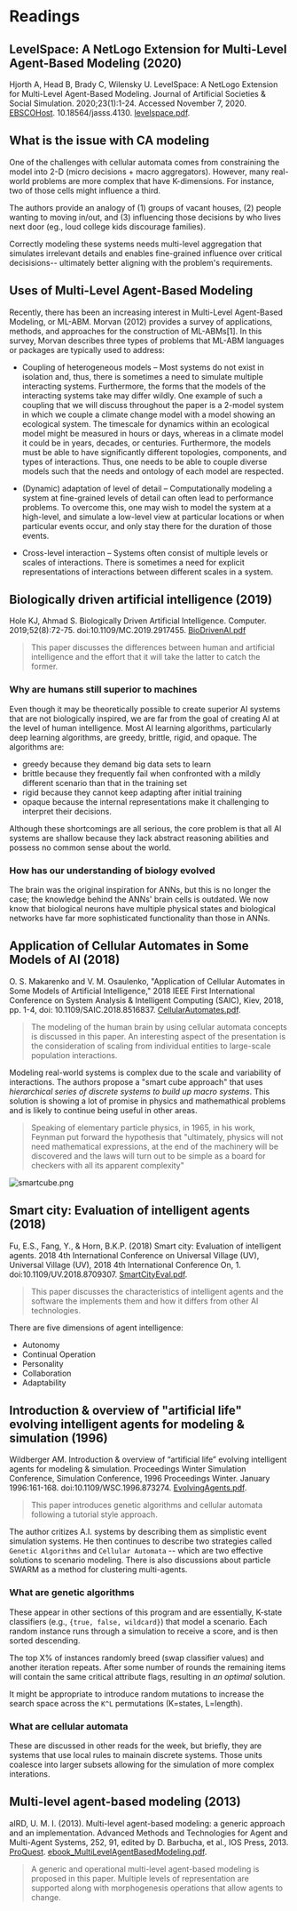 # Readings

## LevelSpace: A NetLogo Extension for Multi-Level Agent-Based Modeling (2020)

Hjorth A, Head B, Brady C, Wilensky U. LevelSpace: A NetLogo Extension for Multi-Level Agent-Based Modeling. Journal of Artificial Societies & Social Simulation. 2020;23(1):1-24. Accessed November 7, 2020. [EBSCOHost](https://search-ebscohost-com.proxy1.ncu.edu/login.aspx?direct=true&db=edo&AN=142602866&site=eds-live). 10.18564/jasss.4130. [levelspace.pdf](levelspace.pdf).

## What is the issue with CA modeling

One of the challenges with cellular automata comes from constraining the model into 2-D (micro decisions + macro aggregators).  However, many real-world problems are more complex that have K-dimensions.  For instance, two of those cells might influence a third.  

The authors provide an analogy of (1) groups of vacant houses, (2) people wanting to moving in/out, and (3) influencing those decisions by who lives next door (eg., loud college kids discourage families).

Correctly modeling these systems needs multi-level aggregation that simulates irrelevant details and enables fine-grained influence over critical decisisions-- ultimately better aligning with the problem's requirements.

## Uses of Multi-Level Agent-Based Modeling

Recently, there has been an increasing interest in Multi-Level Agent-Based Modeling, or ML-ABM. Morvan (2012) provides a survey of applications, methods, and approaches for the construction of ML-ABMs[1]. In this survey, Morvan describes three types of problems that ML-ABM languages or packages are typically used to address:

- Coupling of heterogeneous models – Most systems do not exist in isolation and, thus, there is sometimes a need to simulate multiple interacting systems. Furthermore, the forms that the models of the interacting systems take may differ wildly. One example of such a coupling that we will discuss throughout the paper is a 2-model system in which we couple a climate change model with a model showing an ecological system. The timescale for dynamics within an ecological model might be measured in hours or days, whereas in a climate model it could be in years, decades, or centuries. Furthermore, the models must be able to have significantly different topologies, components, and types of interactions. Thus, one needs to be able to couple diverse models such that the needs and ontology of each model are respected.

- (Dynamic) adaptation of level of detail – Computationally modeling a system at fine-grained levels of detail can often lead to performance problems. To overcome this, one may wish to model the system at a high-level, and simulate a low-level view at particular locations or when particular events occur, and only stay there for the duration of those events.

- Cross-level interaction – Systems often consist of multiple levels or scales of interactions. There is sometimes a need for explicit representations of interactions between different scales in a system.

## Biologically driven artificial intelligence (2019)

Hole KJ, Ahmad S. Biologically Driven Artificial Intelligence. Computer. 2019;52(8):72-75. doi:10.1109/MC.2019.2917455. [BioDrivenAI.pdf](BioDrivenAI.pdf)

> This paper discusses the differences between human and artificial intelligence and the effort that it will take the latter to catch the former.

### Why are humans still superior to machines

Even though it may be theoretically possible to create superior AI systems that are not biologically inspired, we are far from the goal of creating AI at the level of human intelligence. Most AI learning algorithms, particularly deep learning algorithms, are greedy, brittle, rigid, and opaque. The algorithms are:

- greedy because they demand big data sets to learn
- brittle because they frequently fail when confronted with a mildly different scenario than that in the training set
- rigid because they cannot keep adapting after initial training
- opaque because the internal representations make it challenging to interpret their decisions.

Although these shortcomings are all serious, the core problem is that all AI systems are shallow because they lack abstract reasoning abilities and possess no common sense about the world.

### How has our understanding of biology evolved

The brain was the original inspiration for ANNs, but this is no longer the case; the knowledge behind the ANNs' brain cells is outdated. We now know that biological neurons have multiple physical states and biological networks have far more sophisticated functionality than those in ANNs.

## Application of Cellular Automates in Some Models of AI (2018)

O. S. Makarenko and V. M. Osaulenko, "Application of Cellular Automates in Some Models of Artificial Intelligence," 2018 IEEE First International Conference on System Analysis & Intelligent Computing (SAIC), Kiev, 2018, pp. 1-4, doi: 10.1109/SAIC.2018.8516837. [CellularAutomates.pdf](CellularAutomates.pdf).

> The modeling of the human brain by using cellular automata concepts is discussed in this paper. An interesting aspect of the presentation is the consideration of scaling from individual entities to large-scale population interactions.

Modeling real-world systems is complex due to the scale and variability of interactions.  The authors propose a "smart cube approach" that uses _hierarchical series of discrete systems to build up macro systems_.  This solution is showing a lot of promise in physics and mathemathical problems and is likely to continue being useful in other areas.

> Speaking of elementary particle physics, in 1965, in his work, Feynman put forward the hypothesis that "ultimately, physics will not need mathematical expressions, at the end of the machinery will be discovered and the laws will turn out to be simple as a board for checkers with all its apparent complexity"

![smartcube.png](smartcube.png)

## Smart city: Evaluation of intelligent agents (2018)

Fu, E.S., Fang, Y., & Horn, B.K.P. (2018) Smart city: Evaluation of intelligent agents. 2018 4th International Conference on Universal Village (UV), Universal Village (UV), 2018 4th International Conference On, 1. doi:10.1109/UV.2018.8709307. [SmartCityEval.pdf](SmartCityEval.pdf).

> This paper discusses the characteristics of intelligent agents and the software the implements them and how it differs from other AI technologies.

There are five dimensions of agent intelligence:

- Autonomy
- Continual Operation
- Personality
- Collaboration
- Adaptability

## Introduction & overview of "artificial life" evolving intelligent agents for modeling & simulation (1996)

Wildberger AM. Introduction & overview of “artificial life” evolving intelligent agents for modeling & simulation. Proceedings Winter Simulation Conference, Simulation Conference, 1996 Proceedings Winter. January 1996:161-168. doi:10.1109/WSC.1996.873274. [EvolvingAgents.pdf](EvolvingAgents.pdf).

> This paper introduces genetic algorithms and cellular automata following a tutorial style approach.

The author critizes A.I. systems by describing them as simplistic event simulation systems.  He then continues to describe two strategies called `Genetic Algorithms` and `Cellular Automata` -- which are two effective solutions to scenario modeling.  There is also discussions about particle SWARM as a method for clustering multi-agents.

### What are genetic algorithms

These appear in other sections of this program and are essentially, K-state classifiers (e.g., `{true, false, wildcard}`) that model a scenario.  Each random instance runs through a simulation to receive a score, and is then sorted descending.

The top X% of instances randomly breed (swap classifier values) and another iteration repeats.  After some number of rounds the remaining items will contain the same critical attribute flags, resulting in _an optimal_ solution.  

It might be appropriate to introduce random mutations to increase the search space across the `K^L` permutations (K=states, L=length).

### What are cellular automata

These are discussed in other reads for the week, but briefly, they are systems that use local rules to mainain discrete systems.  Those units coalesce into larger subsets allowing for the simulation of more complex interations.

## Multi-level agent-based modeling (2013)

aIRD, U. M. I. (2013). Multi-level agent-based modeling: a generic approach and an implementation. Advanced Methods and Technologies for Agent and Multi-Agent Systems, 252, 91, edited by D. Barbucha, et al., IOS Press, 2013. [ProQuest](https://ebookcentral.proquest.com/lib/ncent-ebooks/detail.action?docID=1441798#?). [ebook_MultiLevelAgentBasedModeling.pdf](ebook_MultiLevelAgentBasedModeling.pdf).

> A generic and operational multi-level agent-based modeling is proposed in this paper. Multiple levels of representation are supported along with morphogenesis operations that allow agents to change.

